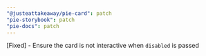 ```yaml
---
"@justeattakeaway/pie-card": patch
"pie-storybook": patch
"pie-docs": patch
---
```


[Fixed] - Ensure the card is not interactive when `disabled` is passed

